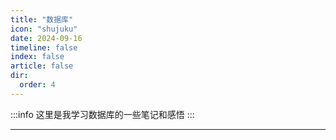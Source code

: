 ```yaml
---
title: "数据库"
icon: "shujuku"
date: 2024-09-16
timeline: false
index: false
article: false
dir:
  order: 4
---
```


:::info
这里是我学习数据库的一些笔记和感悟
:::

---

<Catalog />
